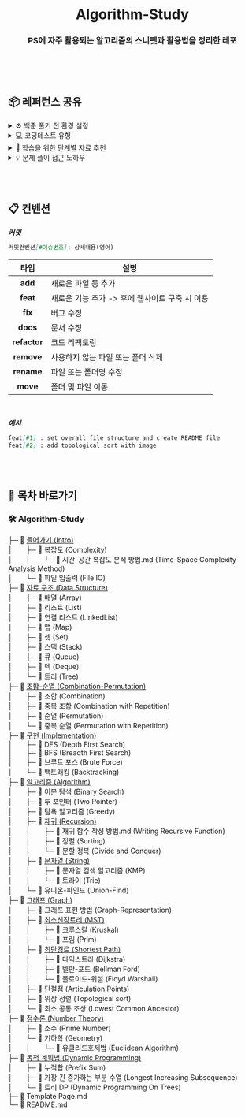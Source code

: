 # <div align="center">Algorithm-Study</div>
### <div align="center">PS에 자주 활용되는 알고리즘의 스니펫과 활용법을 정리한 레포</div>

</br></br></br>

## 📦 레퍼런스 공유

<details>
<summary>⚙️ 백준 풀기 전 환경 설정</summary>
<div markdown="1">

---

- [BOJ Extended](https://chromewebstore.google.com/detail/boj-extended/mfcaadoifdifdnigjmfbekjbhehibfel?hl=ko) &nbsp; &nbsp; &nbsp; : 타이머 기능 추가; 문제 풀 때 질문게시판 옆에 메뉴가 생김 + 테마 설정 등 가능 

- [백준허브(BaekjoonHub)](https://chromewebstore.google.com/detail/백준허브baekjoonhub/ccammcjdkpgjmcpijpahlehmapgmphmk?hl=ko) &nbsp; &nbsp; &nbsp;  : 문제 풀고 “맞았습니다”가 뜰 때 자동으로 Github에 push해줌

- [보기 설정](https://www.acmicpc.net/modify) &nbsp; &nbsp; &nbsp; : 3번째 그룹에서 "보기" -> "solved.ac 티어", "solved.ac 티어 이름", "알고리즘 분류", "런타임 에러 이유" 모두 "보지 않기"   
![보기 설정](https://github.com/fsm12/Algorithm-Study/assets/74345771/f5510c38-1890-41e1-b1f6-539175c6a604)

- 연습 소스 코드 공개 설정 &nbsp; &nbsp; &nbsp; : 가입한 그룹 -> 설정 -> 연습 소스 코드 공개 -> 모든 멤버에게 공개
![연습 소스 코드 공개 설정](https://github.com/fsm12/Algorithm-Study/assets/74345771/d9ee5260-0234-49fd-8102-fabca36c3255)

---

</div>
</details>

<details>
<summary>💻 코딩테스트 유형</summary>
<div markdown="1">

---

- 구현 (완전탐색) ⭐⭐
- 백트래킹 ⭐⭐⭐
- 정렬 (기본정렬, 투포인터, 이분탐색)
- 자료구조 (스택, 큐, 힙, 트리, 그래프) ⭐
- 트리 (이진트리, 인덱스트리, 트라이) ⭐
- 그래프 (집합연산, 위상정렬, MST, LCA, 단절점, 최단경로) ⭐⭐
- 정수론 (유클리드호제법)
- 조합론 (순열, 조합) ⭐
- DP ⭐⭐

---

</div>
</details>

<details>
<summary>🔎 학습을 위한 단계별 자료 추천</summary>
<div markdown="1">
  
---

### 1. 알고리즘 유형 숙지 X

- 알고리즘 유형별 개념 설명 및 관련 문제 풀기 좋음
- [BaaaaaaaarkingDog - 실전 알고리즘 강좌](https://blog.encrypted.gg/919)

</br>

### 2. 알고리즘 유형 숙지 O, 유형별 문제 연습 X

- ReadMe표를 보고 유형을 알고있는 채로 문제풀기 좋음
- [tony9402 - 코딩테스트 대비 문제집](https://github.com/tony9402/baekjoon)

</br>

### 3. 알고리즘 유형 숙지 O, 유형별 문제 연습 O, 무작위 문제 연습 X

- [tony9402 - 오늘의 문제](https://github.com/tony9402/baekjoon/blob/main/picked.md)
- 프로그래머스 : [카카오](https://school.programmers.co.kr/learn/challenges?order=acceptance_desc&page=1&languages=java&partIds=58464%2C37527%2C31236%2C25448%2C20069%2C17214%2C12286%2C9317%2C22586%2C18498%2C17931%2C300%2C301&levels=2%2C3%2C4%2C5)
- 백준 : [삼성](https://www.acmicpc.net/workbook/view/1152)
- Etc : [\[토스 NEXT\] 2022년 코딩테스트 기출문제](https://toss.im/career/article/next-developer-2023-sample-questions)

</br>

#### +) 어려운 문제 위주 빠른 성장 목표

- 브 : 하루 5문제, 실 : 하루 3문제, 골 : 하루 2문제, 플 : 하루 1문제 목표로 처음부터 풀어보자
- [solved.ac - 문제 › CLASS](https://solved.ac/class)

</br>

#### +) 난 영어로 PS 해보고 싶다!

- [USACO Guide](https://usaco.guide/)
- [Main Page - Algorithms for Competitive Programming](https://cp-algorithms.com/)
  
---

</div>
</details>

<details>
<summary>💡 문제 풀이 접근 노하우</summary>
<div markdown="1">
  
---

- 아직 PS가 어렵다고 느낀다면 아래 방법 **그대로 따라해보자**
- 아래 방법이 익숙해진다면 다 쓰지 않고도 풀 수 있는 문제가 늘어남
- 단, 아래 방법을 따라해도 모르는게 많다면 문제의 알고리즘 유형을 보고 공부한 뒤 다시 접근해보자

   (개념이 부족하거나 개념에만 머물러 있어 적용이 힘들어서 그런 것)
- ***바로 풀이가 생각난다고 컴퓨터 언어(Java, C…)로 작성하는 건 멀리해야함!!***

</br>

``` markdown
## [목차]
1. 문제를 읽고 이해하기
2. 문제를 익숙한 용어로 재정의와 추상화
3. 문제를 어떻게 해결할 것인가
4. 위 계획을 검증
5. 계획 수행 (실제코드 작성)
+) 셀프 피드백
```

</br>

### 1. 문제를 읽고 이해하기

- 어떤 값이 **입력**이고 **범위가 어떤지**, 그리고 **무엇을 출력해야하는지**를 먼저 보고 이해하기
- 우리는 문제에서 준 요구사항으로 문제를 풀기 위함이지 심화시킬 이유가 없음 → ***입출력값으로만 가지고 놀아야함***

</br>

### 2. 문제를 익숙한 용어로 재정의와 추상화

- 흐름을 그림으로 그려보거나 나만의 말로 풀어보는 등 **긴 문제를 한번에 이해할 수 있게 요약**하기
- 이 과정을 제대로 하지 않으면 직접 코드로 다 구현했을 때 조건을 놓쳐 **맞왜틀**을 시전할 가능성이 높음

</br>

### 3. 문제를 어떻게 해결할 것인가

- 문제를 보고 생각나는 솔루션을 **넘버링으로 나열**해보기
- 솔루션이 생각나지 않는다면 **완탐부터** 생각해보고 **어떻게 효율적으로 관리할 수 있을지**를 생각하기
- 각 솔루션은 **직접 한글로 "의사코드"를 작성**해보고 흐름을 이해하기

</br>

### 4. 위 계획을 검증

- 입력값의 **범위와 시간/메모리 제한**을 보고 그 안에 실행이 될 건지 확인하기
- 엣지케이스(보통은 입력의 양 끝값)을 넣어보고 괜찮은지 검증해보기

</br>

### 5. 계획 수행 (실제코드 작성)

- 3 <-> 4 를 반복하고 실행이 될 것 같은 코드라면 "의사코드"를 "Java"로 **그대로 치환**하기
- 코드를 작성하고 제출시 결과에 따라 다시 3<->4를 반복하면 됨

</br>

### +) 셀프 피드백

- 문제 풀때 걸린 시간, 아쉽다고 느낀점, 잘한점 을 간략하게라도 회고로 남기는게 좋음
- 나중에 같은 문제를 풀어봤을 때 실력향상을 가장 체감할 수 있음

---

</div>
</details>

</br></br>

## 📋 컨벤션
***커밋***
``` markdown
커밋컨벤션[#이슈번호]: 상세내용(영어)
```

|타입|설명|
|-------|--------|
|<div align="center">**add**</div>|새로운 파일 등 추가|
|<div align="center">**feat**</div>|새로운 기능 추가 -> 후에 웹사이트 구축 시 이용| 
|<div align="center">**fix**</div>|버그 수정|
|<div align="center">**docs**</div>|문서 수정|
|<div align="center">**refactor**</div>|코드 리팩토링|
|<div align="center">**remove**</div>|사용하지 않는 파일 또는 폴더 삭제|
|<div align="center">**rename**</div>|파일 또는 폴더명 수정|
|<div align="center">**move**</div>|폴더 및 파일 이동|

</br>

***예시***
``` markdown
feat[#1] : set overall file structure and create README file
feat[#2] : add topological sort with image
```

</br></br>

## 📌 목차 바로가기

### 🛠︎ Algorithm-Study   
├─ 📁 [들어가기 (Intro)](https://github.com/fsm12/Algorithm-Study/tree/main/Intro)         
│ &nbsp;  &nbsp;  &nbsp; ├─ 📁 복잡도 (Complexity)         
│ &nbsp;  &nbsp;  &nbsp; │ &nbsp;  &nbsp;  &nbsp; └─ 📄 시간-공간 복잡도 분석 방법.md (Time-Space Complexity Analysis Method)         
│ &nbsp;  &nbsp;  &nbsp; └─ 📁 파일 입출력 (File IO)         
├─ 📁 [자료 구조 (Data Structure)](https://github.com/fsm12/Algorithm-Study/tree/main/Data%20Structure)         
│ &nbsp;  &nbsp;  &nbsp; ├─ 📁 배열 (Array)         
│ &nbsp;  &nbsp;  &nbsp; ├─ 📁 리스트 (List)         
│ &nbsp;  &nbsp;  &nbsp; ├─ 📁 연결 리스트 (LinkedList)         
│ &nbsp;  &nbsp;  &nbsp; ├─ 📁 맵 (Map)         
│ &nbsp;  &nbsp;  &nbsp; ├─ 📁 셋 (Set)         
│ &nbsp;  &nbsp;  &nbsp; ├─ 📁 스택 (Stack)         
│ &nbsp;  &nbsp;  &nbsp; ├─ 📁 큐 (Queue)         
│ &nbsp;  &nbsp;  &nbsp; ├─ 📁 덱 (Deque)         
│ &nbsp;  &nbsp;  &nbsp; └─ 📁 트리 (Tree)         
├─ 📁 [조합-순열 (Combination-Permutation)](https://github.com/fsm12/Algorithm-Study/tree/main/Combination-Permutation)         
│ &nbsp;  &nbsp;  &nbsp; ├─ 📁 조합 (Combination)         
│ &nbsp;  &nbsp;  &nbsp; ├─ 📁 중복 조합 (Combination with Repetition)         
│ &nbsp;  &nbsp;  &nbsp; ├─ 📁 순열 (Permutation)         
│ &nbsp;  &nbsp;  &nbsp; └─ 📁 중복 순열 (Permutation with Repetition)         
├─ 📁 [구현 (Implementation)](https://github.com/fsm12/Algorithm-Study/tree/main/Implementation)         
│ &nbsp;  &nbsp;  &nbsp; ├─ 📁 DFS (Depth First Search)         
│ &nbsp;  &nbsp;  &nbsp; ├─ 📁 BFS (Breadth First Search)   
│ &nbsp;  &nbsp;  &nbsp; ├─ 📁 브루트 포스 (Brute Force)         
│ &nbsp;  &nbsp;  &nbsp; └─ 📁 백트래킹 (Backtracking)         
├─ 📁 [알고리즘 (Algorithm)](https://github.com/fsm12/Algorithm-Study/tree/main/Algorithm)         
│ &nbsp;  &nbsp;  &nbsp; ├─ 📁 이분 탐색 (Binary Search)         
│ &nbsp;  &nbsp;  &nbsp; ├─ 📁 투 포인터 (Two Pointer)         
│ &nbsp;  &nbsp;  &nbsp; ├─ 📁 탐욕 알고리즘 (Greedy)         
│ &nbsp;  &nbsp;  &nbsp; ├─ 📁 [재귀 (Recursion)](https://github.com/fsm12/Algorithm-Study/tree/main/Algorithm/Recursion)         
│ &nbsp;  &nbsp;  &nbsp; │ &nbsp;  &nbsp;  &nbsp; ├─ 📄 재귀 함수 작성 방법.md (Writing Recursive Function)         
│ &nbsp;  &nbsp;  &nbsp; │ &nbsp;  &nbsp;  &nbsp; ├─ 📁 정렬 (Sorting)         
│ &nbsp;  &nbsp;  &nbsp; │ &nbsp;  &nbsp;  &nbsp; └─ 📁 분할 정복 (Divide and Conquer)         
│ &nbsp;  &nbsp;  &nbsp; ├─ 📁 [문자열 (String)](https://github.com/fsm12/Algorithm-Study/tree/main/Algorithm/String)         
│ &nbsp;  &nbsp;  &nbsp; │ &nbsp;  &nbsp;  &nbsp; ├─ 📁 문자열 검색 알고리즘 (KMP)         
│ &nbsp;  &nbsp;  &nbsp; │ &nbsp;  &nbsp;  &nbsp; └─ 📁 트라이 (Trie)         
│ &nbsp;  &nbsp;  &nbsp; └─ 📁 유니온-파인드 (Union-Find)         
├─ 📁 [그래프 (Graph)](https://github.com/fsm12/Algorithm-Study/tree/main/Graph)         
│ &nbsp;  &nbsp;  &nbsp; ├─ 📁 그래프 표현 방법 (Graph-Representation)         
│ &nbsp;  &nbsp;  &nbsp; ├─ 📁 [최소신장트리 (MST)](https://github.com/fsm12/Algorithm-Study/tree/main/Graph)         
│ &nbsp;  &nbsp;  &nbsp; │ &nbsp;  &nbsp;  &nbsp; ├─ 📁 크루스칼 (Kruskal)         
│ &nbsp;  &nbsp;  &nbsp; │ &nbsp;  &nbsp;  &nbsp; └─ 📁 프림 (Prim)         
│ &nbsp;  &nbsp;  &nbsp; ├─ 📁 [최단경로 (Shortest Path)](https://github.com/fsm12/Algorithm-Study/tree/main/Graph)         
│ &nbsp;  &nbsp;  &nbsp; │ &nbsp;  &nbsp;  &nbsp; ├─ 📁 다익스트라 (Dijkstra)         
│ &nbsp;  &nbsp;  &nbsp; │ &nbsp;  &nbsp;  &nbsp; ├─ 📁 벨만-포드 (Bellman Ford)         
│ &nbsp;  &nbsp;  &nbsp; │ &nbsp;  &nbsp;  &nbsp; └─ 📁 플로이드-워셜 (Floyd Warshall)         
│ &nbsp;  &nbsp;  &nbsp; ├─ 📁 단절점 (Articulation Points)         
│ &nbsp;  &nbsp;  &nbsp; ├─ 📁 위상 정렬 (Topological sort)         
│ &nbsp;  &nbsp;  &nbsp; └─ 📁 최소 공통 조상 (Lowest Common Ancestor)         
├─ 📁 [정수론 (Number Theory)](https://github.com/fsm12/Algorithm-Study/tree/main/Number%20Theory)         
│ &nbsp;  &nbsp;  &nbsp; ├─ 📁 소수 (Prime Number)         
│ &nbsp;  &nbsp;  &nbsp; └─ 📁 기하학 (Geometry)         
│ &nbsp;  &nbsp;  &nbsp; │ &nbsp;  &nbsp;  &nbsp; └─ 📁 유클리드호제법 (Euclidean Algorithm)         
├─ 📁 [동적 계획법 (Dynamic Programming)](https://github.com/fsm12/Algorithm-Study/tree/main/Dynamic%20Programming)         
│ &nbsp;  &nbsp;  &nbsp; ├─ 📁 누적합 (Prefix Sum)         
│ &nbsp;  &nbsp;  &nbsp; ├─ 📁 가장 긴 증가하는 부분 수열 (Longest Increasing Subsequence)         
│ &nbsp;  &nbsp;  &nbsp; └─ 📁 트리 DP (Dynamic Programming On Trees)         
├─ 📄 Template Page.md         
└─ 📄 README.md

</br></br></br>
